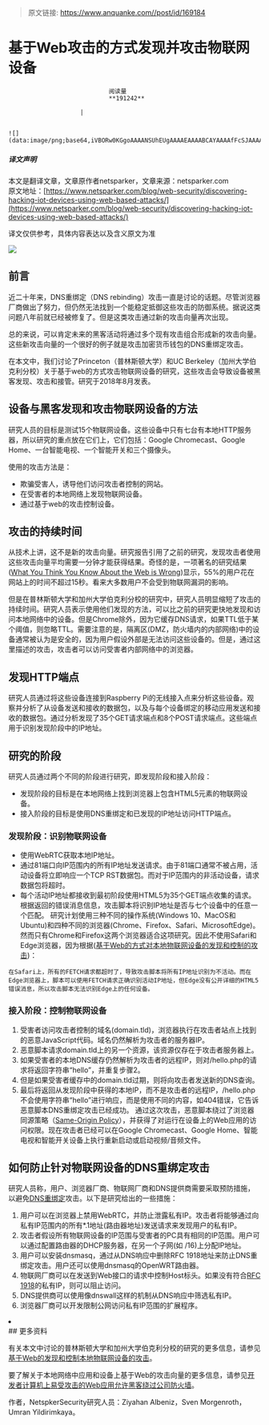 > 原文链接: https://www.anquanke.com//post/id/169184 


# 基于Web攻击的方式发现并攻击物联网设备


                                阅读量   
                                **191242**
                            
                        |
                        
                                                                                                                                    ![](data:image/png;base64,iVBORw0KGgoAAAANSUhEUgAAAAEAAAABCAYAAAAfFcSJAAAAAXNSR0IArs4c6QAAAARnQU1BAACxjwv8YQUAAAAJcEhZcwAADsQAAA7EAZUrDhsAAAANSURBVBhXYzh8+PB/AAffA0nNPuCLAAAAAElFTkSuQmCC)
                                                                                            



##### 译文声明

本文是翻译文章，文章原作者netsparker，文章来源：netsparker.com
                                <br>原文地址：[https://www.netsparker.com/blog/web-security/discovering-hacking-iot-devices-using-web-based-attacks/](https://www.netsparker.com/blog/web-security/discovering-hacking-iot-devices-using-web-based-attacks/)

译文仅供参考，具体内容表达以及含义原文为准



[![](https://p0.ssl.qhimg.com/t0118296b452fdb1dc3.jpg)](https://p0.ssl.qhimg.com/t0118296b452fdb1dc3.jpg)



## 前言

近二十年来，DNS重绑定（DNS rebinding）攻击一直是讨论的话题。尽管浏览器厂商做出了努力，但仍然无法找到一个能稳定抵御这些攻击的防御系统。据说这类问题八年前就已经被修复了。但是这类攻击通过新的攻击向量再次出现。

总的来说，可以肯定未来的黑客活动将通过多个现有攻击组合形成新的攻击向量。这些新攻击向量的一个很好的例子就是攻击加密货币钱包的DNS重绑定攻击。

在本文中，我们讨论了Princeton（普林斯顿大学）和UC Berkeley（加州大学伯克利分校）关于基于web的方式攻击物联网设备的研究，这些攻击会导致设备被黑客发现、攻击和接管。研究于2018年8月发表。



## 设备与黑客发现和攻击物联网设备的方法

研究人员的目标是测试15个物联网设备。这些设备中只有七台有本地HTTP服务器，所以研究的重点放在它们上，它们包括：Google Chromecast、Google Home、一台智能电视、一个智能开关和三个摄像头。

使用的攻击方法是：
- 欺骗受害人，诱导他们访问攻击者控制的网站。
- 在受害者的本地网络上发现物联网设备。
- 通过基于web的攻击控制设备。


## 攻击的持续时间

从技术上讲，这不是新的攻击向量。研究报告引用了之前的研究，发现攻击者使用这些攻击向量平均需要一分钟才能获得结果。奇怪的是，一项著名的研究结果([What You Think You Know About the Web is Wrong](What%20You%20Think%20You%20Know%20About%20the%20Web%20is%20Wrong))显示，55%的用户花在网站上的时间不超过15秒。看来大多数用户不会受到物联网漏洞的影响。

但是在普林斯顿大学和加州大学伯克利分校的研究中，研究人员明显缩短了攻击的持续时间。研究人员表示使用他们发现的方法，可以比之前的研究更快地发现和访问本地网络中的设备。但是Chrome除外，因为它缓存DNS请求，如果TTL低于某个阈值，则忽略TTL。需要注意的是，隔离区(DMZ，防火墙内的内部网络)中的设备通常被认为是安全的，因为用户假设外部是无法访问这些设备的。但是，通过这里描述的攻击，攻击者可以访问受害者内部网络中的浏览器。



## 发现HTTP端点

研究人员通过将这些设备连接到Raspberry Pi的无线接入点来分析这些设备。观察并分析了从设备发送和接收的数据包，以及与每个设备绑定的移动应用发送和接收的数据包。通过分析发现了35个GET请求端点和8个POST请求端点。这些端点用于识别发现阶段中的IP地址。



## 研究的阶段

研究人员通过两个不同的阶段进行研究，即发现阶段和接入阶段：
- 发现阶段的目标是在本地网络上找到浏览器上包含HTML5元素的物联网设备。
- 接入阶段的目标是使用DNS重绑定和已发现的IP地址访问HTTP端点。
### <a class="reference-link" name="%E5%8F%91%E7%8E%B0%E9%98%B6%E6%AE%B5%EF%BC%9A%E8%AF%86%E5%88%AB%E7%89%A9%E8%81%94%E7%BD%91%E8%AE%BE%E5%A4%87"></a>发现阶段：识别物联网设备
- 使用WebRTC获取本地IP地址。
- 通过81端口向IP范围内的所有IP地址发送请求。由于81端口通常不被占用，活动设备将立即响应一个TCP RST数据包。而对于IP范围内的非活动设备，请求数据包将超时。
- 每个活动IP地址都接收到最初阶段使用HTML5为35个GET端点收集的请求。根据返回的错误消息信息，攻击脚本将识别IP地址是否与七个设备中的任意一个匹配。
研究计划使用三种不同的操作系统(Windows 10、MacOS和Ubuntu)和四种不同的浏览器(Chrome、Firefox、Safari、MicrosoftEdge)。然而只有Chrome和Firefox这两个浏览器适合这项研究。因此不使用Safari和Edge浏览器，因为根据([基于Web的方式对本地物联网设备的发现和控制的攻击](https://iot-inspector.princeton.edu/iot-sigcomm-18/SIGCOMM_IoT_S_P_2018__Redacted_.pdf))：

```
在Safari上，所有的FETCH请求都超时了，导致攻击脚本将所有IP地址识别为不活动。而在Edge浏览器上，脚本可以使用FETCH请求正确识别活动IP地址，但Edge没有公开详细的HTML5错误消息，所以攻击脚本无法识别Edge上的任何设备。
```

### <a class="reference-link" name="%E6%8E%A5%E5%85%A5%E9%98%B6%E6%AE%B5%EF%BC%9A%E6%8E%A7%E5%88%B6%E7%89%A9%E8%81%94%E7%BD%91%E8%AE%BE%E5%A4%87"></a>接入阶段：控制物联网设备
1. 受害者访问攻击者控制的域名(domain.tld)，浏览器执行在攻击者站点上找到的恶意JavaScript代码。域名仍然解析为攻击者的服务器IP。
1. 恶意脚本请求domain.tld上的另一个资源，该资源仅存在于攻击者服务器上。
1. 如果受害者的本地DNS缓存仍然解析为攻击者的远程IP，则对/hello.php的请求将返回字符串“hello”，并重复步骤2。
1. 但是如果受害者缓存中的domain.tld过期，则将向攻击者发送新的DNS查询。
1. 最后将返回从发现阶段中获得的本地IP，而不是攻击者的远程IP，/hello.php不会使用字符串“hello”进行响应，而是使用不同的内容，如404错误，它告诉恶意脚本DNS重绑定攻击已经成功。
通过这次攻击，恶意脚本绕过了浏览器同源策略（[Same-Origin Policy](https://www.netsparker.com/blog/web-security/introducing-same-origin-policy-whitepaper/)），并获得了对运行在设备上的Web应用的访问权限。现在攻击者已经可以在Google Chromecast、Google Home、智能电视和智能开关设备上执行重新启动或启动视频/音频文件。



## 如何防止针对物联网设备的DNS重绑定攻击

研究人员称，用户、浏览器厂商、物联网厂商和DNS提供商需要采取预防措施，以避免[DNS重绑定](https://blog.hacker.af/how-your-ethereum-can-be-stolen-using-dns-rebinding)攻击。以下是研究给出的一些措施：
1. 用户可以在浏览器上禁用WebRTC，并防止泄露私有IP。攻击者将能够通过向私有IP范围内的所有*.1地址(路由器地址)发送请求来发现用户的私有IP。
1. 攻击者假设所有物联网设备的IP范围与受害者的PC具有相同的IP范围。用户可以通过配置路由器的DHCP服务器，在另一个子网(如 /16)上分配IP地址。
1. 用户可以安装dnsmasq，通过从DNS响应中删除RFC 1918地址来防止DNS重绑定攻击。用户还可以使用dnsmasq的OpenWRT路由器。
1. 物联网厂商可以在发送到Web接口的请求中控制Host标头。如果没有符合[RFC 1918](https://tools.ietf.org/html/rfc1918)的私有IP，则可以阻止访问。
1. DNS提供商可以使用像dnswall这样的机制从DNS响应中筛选私有IP。
1. 浏览器厂商可以开发限制公网访问私有IP范围的扩展程序。
<li>
</li>
## 更多资料

有关本文中讨论的普林斯顿大学和加州大学伯克利分校的研究的更多信息，请参见[基于Web的发现和控制本地物联网设备的攻击](https://iot-inspector.princeton.edu/iot-sigcomm-18/SIGCOMM_IoT_S_P_2018__Redacted_.pdf)。

要了解关于本地网络中应用和设备上基于Web的攻击向量的更多信息，请参见[开发者计算机上易受攻击的Web应用允许黑客绕过公司防火墙](https://www.netsparker.com/blog/web-security/vulnerable-web-applications-developers-target/)。

作者，NetspkerSecurity研究人员：Ziyahan Albeniz，Sven Morgenroth，Umran Yildirimkaya。
